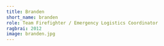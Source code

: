 ```yaml
---
title: Branden
short_name: branden
role: Team Firefighter / Emergency Logistics Coordinator
ragbrai: 2012
image: branden.jpg
---
```

